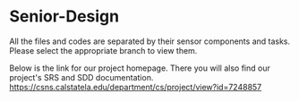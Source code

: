 # Senior-Design
All the files and codes are separated by their sensor components and tasks. Please select the appropriate branch to view them.

Below is the link for our project homepage. There you will also find our project's SRS and SDD documentation. 
https://csns.calstatela.edu/department/cs/project/view?id=7248857
